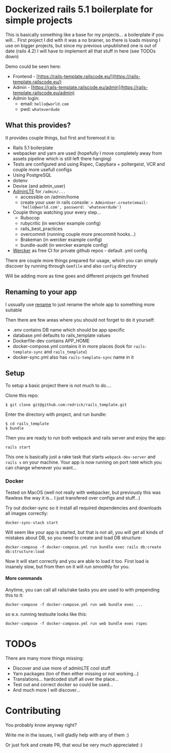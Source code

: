 # Dockerized rails 5.1 boilerplate for simple projects

This is basically something like a base for my projects... a boilerplate if you will...
First project I did with it was a no brainer, so there is loads missing I use on bigger projects,
but since my previous unpublished one is out of date (rails 4.2) I will have to implement
all that stuff in here (see TODOs down)

Demo could be seen here:

* Frontend - [https://rails-template.railscode.eu/](https://rails-template.railscode.eu/)
* Admin - [https://rails-template.railscode.eu/admin](https://rails-template.railscode.eu/admin)
* Admin login:
  * email: `hello@world.com`
  * pwd: `whateverdude`

## What this provides?

It provides couple things, but first and foremost it is:
* Rails 5.1 boilerplate
* webpacker and yarn are used (hopefully I move completely away from assets
  pipeline which is still left there hanging)
* Tests are configured and using Rspec, Capybara + poltergeist, VCR and couple
  more usefull configs
* Using PostgreSQL
* dotenv
* Devise (and admin_user)
* [AdminLTE](https://adminlte.io/themes/AdminLTE/) for `/admin/...`
  * accessible on /admin/home
  * create your user in rails console: `> AdminUser.create(email: 'hello@world.com', password: 'whateverdude')`
* Couple things watching your every step...
  * Rubocop
  * rubycritic (in wercker example config)
  * rails_best_practices
  * overcommit (running couple more precommit hooks...)
  * Brakeman (in wercker example config)
  * bundle-audit (in wercker example config)
* [Wercker](http://www.wercker.com/) as free CI for private github repos - default .yml config

There are couple more things prepared for usage, which you can simply discover by running through `Gemfile`
and also `config` directory

Will be adding more as time goes and different projects get finished

## Renaming to your app

I ussually use [rename](https://github.com/morshedalam/rename) to just rename the whole app to something more suitable

Then there are few areas where you should not forget to do it yourself:

* .env contains DB name which should be app specific
* database.yml defaults to rails_template values
* Dockerfile-dev contains APP_HOME
* docker-compose.yml contains it in more places (look for `rails-template-sync` and `rails_template`)
* docker-sync.yml also has `rails-template-sync` name in it

## Setup

To setup a basic project there is not much to do....

Clone this repo:

```
$ git clone git@github.com:redrick/rails_template.git
```

Enter the directory with project, and run bundle:

```
$ cd rails_template
$ bundle
```

Then you are ready to run both webpack and rails server and enjoy the app:

```
rails start
```

This one is basically just a rake task that starts  `webpack-dev-server` and `rails s` on your machine.
Your app is now running on port `5000` which you can change whenever you
want...

### Docker

Tested on MacOS (well not really with webpacker, but previously this was
flawless the way it is... I just transfered over configs and stuff...)

Try out docker-sync so it install all required dependencies and downloads all images correctly:

```
docker-sync-stack start
```

Will seem like your app is started, but that is not all, you will get all kinds
of mistakes about DB, so you need to create and load DB structure:

```
docker-compose -f docker-compose.yml run bundle exec rails db:create db:structure:load
```

Now it will start correctly and you are able to load it too.
First load is insanely slow, but from then on it will run smoothly for you.

#### More commands

Anytime, you can call all rails/rake tasks you are used to with prepending this
to it:

```
docker-compose -f docker-compose.yml run web bundle exec ...
```

so e.x. running testsuite looks like this:

```
docker-compose -f docker-compose.yml run web bundle exec rspec
```

# TODOs

There are many more things missing:

* Discover and use more of adminLTE cool stuff
* Yarn packages (ton of then either missing or not working...)
* Translations... hardcoded stuff all over the place...
* Test out and correct docker so could be used...
* And much more I will discover...

# Contributing

You probably know anyway right?

Write me in the issues, I will gladly help with any of them :)

Or just fork and create PR, that woul be very much appreciated :)
